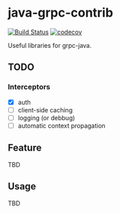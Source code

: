 # java-grpc-contrib

[![Build Status](https://travis-ci.org/jyane/java-grpc-contrib.svg?branch=master)](https://travis-ci.org/jyane/java-grpc-contrib)
[![codecov](https://codecov.io/gh/jyane/java-grpc-contrib/branch/master/graph/badge.svg)](https://codecov.io/gh/jyane/java-grpc-contrib)

Useful libraries for grpc-java.

## TODO
### Interceptors
- [x] auth
- [ ] client-side caching
- [ ] logging (or debbug)
- [ ] automatic context propagation

## Feature
TBD

## Usage
TBD
